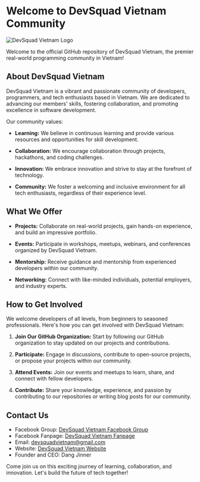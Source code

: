 # Welcome to DevSquad Vietnam Community

![DevSquad Vietnam Logo](https://dangjinner.com/_next/image?url=https%3A%2F%2Fserver.dangjinner.com%2Fmedia%2Fstorage%2Fd0b51e72-748c-4c49-b65d-b1ccbdc3f7ee.png&w=1920&q=75)

Welcome to the official GitHub repository of DevSquad Vietnam, the premier real-world programming community in Vietnam!

## About DevSquad Vietnam

DevSquad Vietnam is a vibrant and passionate community of developers, programmers, and tech enthusiasts based in Vietnam. We are dedicated to advancing our members' skills, fostering collaboration, and promoting excellence in software development.

Our community values:

- **Learning:** We believe in continuous learning and provide various resources and opportunities for skill development.

- **Collaboration:** We encourage collaboration through projects, hackathons, and coding challenges.

- **Innovation:** We embrace innovation and strive to stay at the forefront of technology.

- **Community:** We foster a welcoming and inclusive environment for all tech enthusiasts, regardless of their experience level.

## What We Offer

- **Projects:** Collaborate on real-world projects, gain hands-on experience, and build an impressive portfolio.

- **Events:** Participate in workshops, meetups, webinars, and conferences organized by DevSquad Vietnam.

- **Mentorship:** Receive guidance and mentorship from experienced developers within our community.

- **Networking:** Connect with like-minded individuals, potential employers, and industry experts.

## How to Get Involved

We welcome developers of all levels, from beginners to seasoned professionals. Here's how you can get involved with DevSquad Vietnam:

1. **Join Our GitHub Organization:** Start by following our GitHub organization to stay updated on our projects and contributions.

2. **Participate:** Engage in discussions, contribute to open-source projects, or propose your projects within our community.

3. **Attend Events:** Join our events and meetups to learn, share, and connect with fellow developers.

4. **Contribute:** Share your knowledge, experience, and passion by contributing to our repositories or writing blog posts for our community.

## Contact Us

- Facebook Group: [DevSquad Vietnam Facebook Group](https://www.facebook.com/groups/devsquadvietnam)
- Facebook Fanpage: [DevSquad Vietnam Fanpage](https://www.facebook.com/devsquadvietnam)
- Email: [devsquadvietnam@gmail.com](mailto:devsquadvietnam@gmail.com)
- Website: [DevSquad Vietnam Website](https://devsquad.com.vn)
- Founder and CEO: Dang Jinner

Come join us on this exciting journey of learning, collaboration, and innovation. Let's build the future of tech together!
